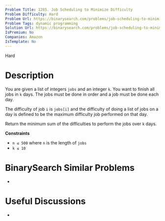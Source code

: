 ```yaml
---
Problem Title: 1285. Job Scheduling to Minimize Difficulty
Problem Difficulty: Hard
Problem Url: https://binarysearch.com/problems/job-scheduling-to-minimize-difficulty/
Problem Tags: dynamic programming
Solution Url: https://binarysearch.com/problems/job-scheduling-to-minimize-difficulty/solutions/
IsPremium: No
Companies: Amazon
IsTemplate: No
---
```


<span style="color: ;">Hard</span>

# Description

You are given a list of integers `jobs` and an integer `k`. You want to finish all jobs in `k` days. The jobs must be done in order and a job must be done each day.

The difficulty of job `i` is `jobs[i]` and the difficulty of doing a list of jobs on a day is defined to be the maximum difficulty job performed on that day. 

Return the minimum sum of the difficulties to perform the jobs over `k` days.

**Constraints**
- `n ≤ 500` where `n` is the length of `jobs`
- `k ≤ 10`

# BinarySearch Similar Problems

- []()

# Useful Discussions

- []()
